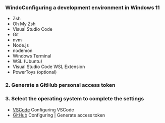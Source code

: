 ### WindoConfiguring a development environment in Windows 11


- Zsh
- Oh My Zsh
- Visual Studio Code
- Git
- nvm
- Node.js
- nodemon
- Windows Terminal
- WSL (Ubuntu)
- Visual Studio Code WSL Extension
- PowerToys (optional)

### 2. Generate a GitHub personal access token

### 3. Select the operating system to complete the settings

- [VSCode](../VSCode) Configuring VSCode
- [GitHub](../GitHub) Configuring | Generate access token

